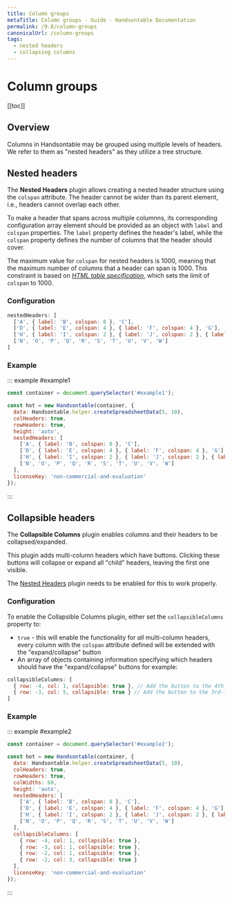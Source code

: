 ```yaml
---
title: Column groups
metaTitle: Column groups - Guide - Handsontable Documentation
permalink: /9.8/column-groups
canonicalUrl: /column-groups
tags:
  - nested headers
  - collapsing columns
---
```


# Column groups

[[toc]]

## Overview

Columns in Handsontable may be grouped using multiple levels of headers. We refer to them as "nested headers" as they utilize a tree structure.

## Nested headers

The **Nested Headers** plugin allows creating a nested header structure using the `colspan` attribute. The header cannot be wider than its parent element, i.e., headers cannot overlap each other.

To make a header that spans across multiple columnns, its corresponding configuration array element should be provided as an object with `label` and `colspan` properties. The `label` property defines the header's label, while the `colspan` property defines the number of columns that the header should cover.

The maximum value for `colspan` for nested headers is 1000, meaning that the maximum number of columns that a header can span is 1000.  This constraint is based on [_HTML table specification_](https://html.spec.whatwg.org/multipage/tables.html#dom-tdth-colspan), which sets the limit of `colspan` to 1000.

### Configuration

```js
nestedHeaders: [
  ['A', { label: 'B', colspan: 8 }, 'C'],
  ['D', { label: 'E', colspan: 4 }, { label: 'F', colspan: 4 }, 'G'],
  ['H', { label: 'I', colspan: 2 }, { label: 'J', colspan: 2 }, { label: 'K', colspan: 2 }, { label: 'L', colspan: 2 }, 'M'],
  ['N', 'O', 'P', 'Q', 'R', 'S', 'T', 'U', 'V', 'W']
]
```

### Example

::: example #example1
```js
const container = document.querySelector('#example1');

const hot = new Handsontable(container, {
  data: Handsontable.helper.createSpreadsheetData(5, 10),
  colHeaders: true,
  rowHeaders: true,
  height: 'auto',
  nestedHeaders: [
    ['A', { label: 'B', colspan: 8 }, 'C'],
    ['D', { label: 'E', colspan: 4 }, { label: 'F', colspan: 4 }, 'G'],
    ['H', { label: 'I', colspan: 2 }, { label: 'J', colspan: 2 }, { label: 'K', colspan: 2 }, { label: 'L', colspan: 2 }, 'M'],
    ['N', 'O', 'P', 'Q', 'R', 'S', 'T', 'U', 'V', 'W']
  ],
  licenseKey: 'non-commercial-and-evaluation'
});
```
:::

## Collapsible headers

The **Collapsible Columns** plugin enables columns and their headers to be collapsed/expanded.

This plugin adds multi-column headers which have buttons. Clicking these buttons will collapse or expand all "child" headers, leaving the first one visible.

The [Nested Headers](#nested-headers.md) plugin needs to be enabled for this to work properly.

### Configuration

To enable the Collapsible Columns plugin, either set the `collapsibleColumns` property to:

* `true` - this will enable the functionality for _all_ multi-column headers, every column with the `colspan` attribute defined will be extended with the "expand/collapse" button
* An array of objects containing information specifying which headers should have the "expand/collapse" buttons for example:

```js
collapsibleColumns: [
  { row: -4, col: 1, collapsible: true }, // Add the button to the 4th-level header of the 1st column - counting from the first table row upwards.
  { row: -3, col: 5, collapsible: true } // Add the button to the 3rd-level header of the 5th column - counting from the first table row upwards.
]
```

### Example

::: example #example2
```js
const container = document.querySelector('#example2');

const hot = new Handsontable(container, {
  data: Handsontable.helper.createSpreadsheetData(5, 10),
  colHeaders: true,
  rowHeaders: true,
  colWidths: 60,
  height: 'auto',
  nestedHeaders: [
    ['A', { label: 'B', colspan: 8 }, 'C'],
    ['D', { label: 'E', colspan: 4 }, { label: 'F', colspan: 4 }, 'G'],
    ['H', { label: 'I', colspan: 2 }, { label: 'J', colspan: 2 }, { label: 'K', colspan: 2 }, { label: 'L', colspan: 2 }, 'M'],
    ['N', 'O', 'P', 'Q', 'R', 'S', 'T', 'U', 'V', 'W']
  ],
  collapsibleColumns: [
    { row: -4, col: 1, collapsible: true },
    { row: -3, col: 1, collapsible: true },
    { row: -2, col: 1, collapsible: true },
    { row: -2, col: 3, collapsible: true }
  ],
  licenseKey: 'non-commercial-and-evaluation'
});
```
:::
